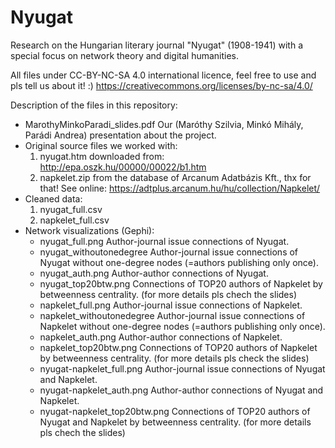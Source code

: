 # Nyugat
Research on the Hungarian literary journal "Nyugat" (1908-1941) with a special focus on network theory and digital humanities.

All files under CC-BY-NC-SA 4.0 international licence, feel free to use and pls tell us about it! :)
https://creativecommons.org/licenses/by-nc-sa/4.0/


Description of the files in this repository:
- MarothyMinkoParadi_slides.pdf Our (Maróthy Szilvia, Minkó Mihály, Parádi Andrea) presentation about the project.
- Original source files we worked with:
  1. nyugat.htm downloaded from: http://epa.oszk.hu/00000/00022/b1.htm
  2. napkelet.zip from the database of Arcanum Adatbázis Kft., thx for that! See online: https://adtplus.arcanum.hu/hu/collection/Napkelet/
- Cleaned data:
  1. nyugat_full.csv
  2. napkelet_full.csv
- Network visualizations (Gephi):
  - nyugat_full.png Author-journal issue connections of Nyugat.
  - nyugat_withoutonedegree Author-journal issue connections of Nyugat without one-degree nodes (=authors publishing only once).
  - nyugat_auth.png Author-author connections of Nyugat.
  - nyugat_top20btw.png Connections of TOP20 authors of Napkelet by betweenness centrality. (for more details pls chech the slides)
  - napkelet_full.png Author-journal issue connections of Napkelet.
  - napkelet_withoutonedegree Author-journal issue connections of Napkelet without one-degree nodes (=authors publishing only once).
  - napkelet_auth.png Author-author connections of Napkelet.
  - napkelet_top20btw.png Connections of TOP20 authors of Napkelet by betweenness centrality. (for more details pls check the slides)
  - nyugat-napkelet_full.png Author-journal issue connections of Nyugat and Napkelet.
  - nyugat-napkelet_auth.png Author-author connections of Nyugat and Napkelet.
  - nyugat-napkelet_top20btw.png Connections of TOP20 authors of Nyugat and Napkelet by betweenness centrality. (for more details pls chech the slides)
